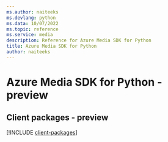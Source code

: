 ```yaml
---
ms.author: naiteeks
ms.devlang: python
ms.data: 10/07/2022
ms.topic: reference
ms.service: media
description: Reference for Azure Media SDK for Python
title: Azure Media SDK for Python
author: naiteeks
---
```

# Azure Media SDK for Python - preview

## Client packages - preview
[!INCLUDE [client-packages](media-client-index.md)]